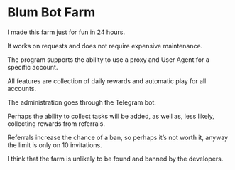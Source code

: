 # Blum Bot Farm

I made this farm just for fun in 24 hours.

It works on requests and does not require expensive maintenance.

The program supports the ability to use a proxy and User Agent for a specific account.

All features are collection of daily rewards and automatic play for all accounts.

The administration goes through the Telegram bot.

Perhaps the ability to collect tasks will be added, as well as, less likely, collecting rewards from referrals.

Referrals increase the chance of a ban, so perhaps it’s not worth it, anyway the limit is only on 10 invitations.

I think that the farm is unlikely to be found and banned by the developers.
